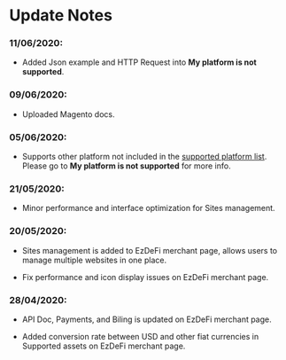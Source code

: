 # Update Notes

### 11/06/2020:

- Added Json example and HTTP Request into **My platform is not supported**.

### 09/06/2020:

- Uploaded Magento docs.

### 05/06/2020:

- Supports other platform not included in the [supported platform list](https://ezdefi.com/plugins/). Please go to **My platform is not supported** for more info.

### 21/05/2020:

- Minor performance and interface optimization for Sites management.

### 20/05/2020:

- Sites management is added to EzDeFi merchant page, allows users to manage multiple websites in one place.

- Fix performance and icon display issues on EzDeFi merchant page.

### 28/04/2020:

- API Doc, Payments, and Biling is updated on EzDeFi merchant page.

- Added conversion rate between USD and other fiat currencies in Supported assets on EzDeFi merchant page.
